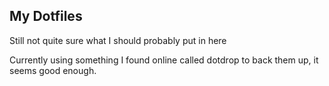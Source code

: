 ## My Dotfiles

Still not quite sure what I should probably put in here

Currently using something I found online called dotdrop to back them up, it seems good enough.